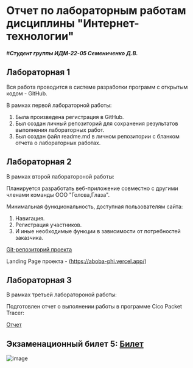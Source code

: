 # Отчет по лабораторным работам дисциплины "Интернет-технологии"
#___Студент группы ИДМ-22-05 Семениченко Д.В.___
## Лабораторная 1

Вся работа проводится в системе разработки программ с открытым кодом - GitHub.

В рамках первой лабораторной работы:

1. Была произведена регистрация в GitHub.
2. Был создан личный репозиторий для сохранения результатов выполнения лабораторных работ.
3. Был создан файл readme.md в личном репозитории с бланком отчета о лабораторных работах.

## Лабораторная 2

В рамках второй лаборатороной работы:

Планируется разработать веб-приложение совместно с другими членами команды ООО "Голова,Глаза".

Минимальная функциональность, доступная пользователям сайта:

1. Навигация.
2. Регистрация участников.
3. И иные необходимые функции в зависимости от потребностей заказчика.

[Git-репозиторий проекта](https://github.com/MarkinNikita/aboba)

Landing Page проекта - (https://aboba-phi.vercel.app/)

## Лабораторная 3

В рамках третьей лаборатороной работы:

Подготовлен отчет о выполнении работы в программе Cico Packet Tracer:

[Отчет](https://github.com/Nan-13/Maga/blob/main/setka.pdf)

## Экзаменационный билет 5: [Билет](https://github.com/stankin/inet-2022/wiki/exam05)

![image](https://user-images.githubusercontent.com/61906239/208914061-c3081b14-99e7-4e29-81bf-3eee01aaa015.png)

